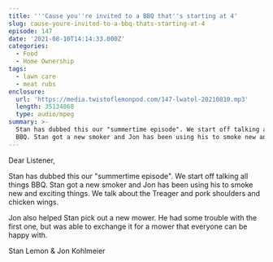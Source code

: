 ```yaml
---
title: '''Cause you''re invited to a BBQ that''s starting at 4'
slug: cause-youre-invited-to-a-bbq-thats-starting-at-4
episode: 147
date: '2021-08-10T14:14:33.000Z'
categories:
  - Food
  - Home Ownership
tags:
  - lawn care
  - meat rubs
enclosure:
  url: 'https://media.twistoflemonpod.com/147-lwatol-20210810.mp3'
  length: 35134868
  type: audio/mpeg
summary: >-
  Stan has dubbed this our "summertime episode". We start off talking all things
  BBQ. Stan got a new smoker and Jon has been using his to smoke new and
---
```


Dear Listener,

Stan has dubbed this our "summertime episode". We start off talking all things BBQ. Stan got a new smoker and Jon has been using his to smoke new and exciting things. We talk about the Treager and pork shoulders and chicken wings.

Jon also helped Stan pick out a new mower. He had some trouble with the first one, but was able to exchange it for a mower that everyone can be happy with.

Stan Lemon & Jon Kohlmeier
